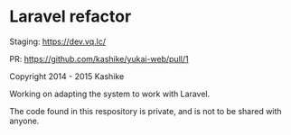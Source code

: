 Laravel refactor
===============

Staging: https://dev.vq.lc/

PR: https://github.com/kashike/yukai-web/pull/1

Copyright 2014 - 2015 Kashike

Working on adapting the system to work with Laravel.

The code found in this respository is private, and is not to be shared with anyone.
